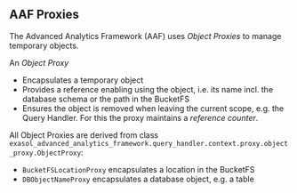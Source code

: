## AAF Proxies

The Advanced Analytics Framework (AAF) uses _Object Proxies_ to manage temporary objects.

An _Object Proxy_
* Encapsulates a temporary object
* Provides a reference enabling using the object, i.e. its name incl. the database schema or the path in the BucketFS
* Ensures the object is removed when leaving the current scope, e.g. the Query Handler. For this the proxy maintains a _reference counter_.

All Object Proxies are derived from class `exasol_advanced_analytics_framework.query_handler.context.proxy.object_proxy.ObjectProxy`:
* `BucketFSLocationProxy` encapsulates a location in the BucketFS
* `DBObjectNameProxy` encapsulates a database object, e.g. a table

